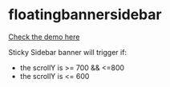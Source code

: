 # floatingbannersidebar
<p><a href="https://codepen.io/angelicsanoy/pen/abjLbaL">Check the demo here</a></p>


Sticky Sidebar banner will trigger if:

<ul>
<li>the scrollY is >= 700 && <=800  </li>
<li>the scrollY is <= 600  </li>
</ul> 


